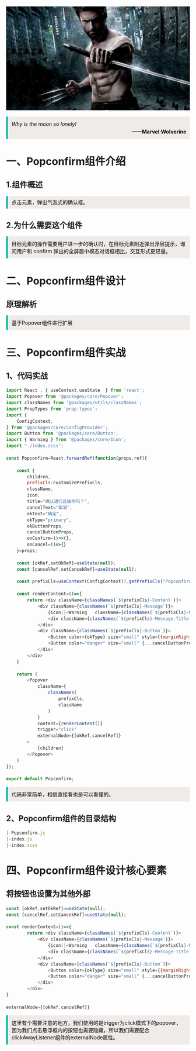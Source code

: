 ![哈哈](./assets/popconfirm/jinganglang.jpg)

<blockquote style='padding: 10px; font-size: 1em; margin: 1em 0px; color: rgb(0, 0, 0); border-left: 5px solid rgba(0,189,170,1); background: rgb(239, 235, 233);line-height:1.5;'>
    <div>
        <div><i>Why is the moon so lonely!</i></div>
        <div style="text-align:right;"><b>——Marvel·Wolverine</b></div>
    <div> 
    
</blockquote>
 
# 一、Popconfirm组件介绍

## 1.组件概述

<blockquote style='padding: 10px; font-size: 1em; margin: 1em 0px; color: rgb(0, 0, 0); border-left: 5px solid rgba(0,189,170,1); background: rgb(239, 235, 233);line-height:1;'>
    点击元素，弹出气泡式的确认框。
</blockquote>

## 2.为什么需要这个组件

<blockquote style='padding: 10px; font-size: 1em; margin: 1em 0px; color: rgb(0, 0, 0); border-left: 5px solid rgba(0,189,170,1); background: rgb(239, 235, 233);line-height:1。5;'>
    目标元素的操作需要用户进一步的确认时，在目标元素附近弹出浮层提示，询问用户和 confirm 弹出的全屏居中模态对话框相比，交互形式更轻量。
</blockquote>

# 二、Popconfirm组件设计
  
## 原理解析

<blockquote style='padding: 10px; font-size: 1em; margin: 1em 0px; color: rgb(0, 0, 0); border-left: 5px solid rgba(0,189,170,1); background: rgb(239, 235, 233);line-height:1。5;'>
    基于Popover组件进行扩展
</blockquote> 

# 三、Popconfirm组件实战

## 1、代码实战

```js
import React , { useContext,useState  } from 'react';
import Popover from '@packages/core/Popover';
import classNames from '@packages/utils/classNames'; 
import PropTypes from 'prop-types'; 
import {
    ConfigContext, 
} from '@packages/core/ConfigProvider'; 
import Button from '@packages/core/Button';
import { Warning } from '@packages/core/Icon';
import "./index.scss";

const Popconfirm=React.forwardRef(function(props,ref){

    const {
        children,
        prefixCls:customizePrefixCls,
        className,
        icon,
        title="确认进行此操作吗？",
        cancelText="取消",
        okText="确定",
        okType="primary",
        okButtonProps,
        cancelButtonProps,
        onConfirm=()=>{},
        onCancel=()=>{}
    }=props;

    const [okRef,setOkRef]=useState(null);
    const [cancelRef,setCancekRef]=useState(null);

    const prefixCls=useContext(ConfigContext)?.getPrefixCls("Popconfirm",customizePrefixCls); 

    const renderContent=()=>{
        return <div className={classNames(`${prefixCls}-Content`)}>
            <div className={classNames(`${prefixCls}-Message`)}>
                {icon||<Warning   className={classNames(`${prefixCls}-Message-Icon`)}/>}
                <div className={classNames(`${prefixCls}-Message-Title`)}>{title}</div>
            </div>
            <div className={classNames(`${prefixCls}-Button`)}>
                <Button color={okType} size="small" style={{marginRight:6}} {...okButtonProps} ref={setOkRef} onClick={onConfirm}>{okText}</Button>
                <Button color="danger" size="small" {...cancelButtonProps} ref={setCancekRef} onClick={onCancel}>{cancelText}</Button>
            </div>
        </div>
    } 
    
    return (
        <Popover 
            className={
                classNames(
                    prefixCls,
                    className
                )
            }
            content={renderContent()}
            trigger="click"
            externalNode={[okRef,cancelRef]}
        >
            {children}
        </Popover>
    )
}); 

export default Popconfirm;
```
 

<blockquote style='padding: 10px; font-size: 1em; margin: 1em 0px; color: rgb(0, 0, 0); border-left: 5px solid rgba(0,189,170,1); background: rgb(239, 235, 233);line-height:1。5;'>
    代码非常简单，相信直接看也是可以看懂的。
</blockquote> 

## 2、Popconfirm组件的目录结构

```js
|-Popconfirm.js
|-index.js
|-index.scss
```

# 四、Popconfirm组件设计核心要素

## 将按钮也设置为其他外部

```js
const [okRef,setOkRef]=useState(null);
const [cancelRef,setCancekRef]=useState(null);

const renderContent=()=>{
        return <div className={classNames(`${prefixCls}-Content`)}>
            <div className={classNames(`${prefixCls}-Message`)}>
                {icon||<Warning   className={classNames(`${prefixCls}-Message-Icon`)}/>}
                <div className={classNames(`${prefixCls}-Message-Title`)}>{title}</div>
            </div>
            <div className={classNames(`${prefixCls}-Button`)}>
                <Button color={okType} size="small" style={{marginRight:6}} {...okButtonProps} ref={setOkRef} onClick={onConfirm}>{okText}</Button>
                <Button color="danger" size="small" {...cancelButtonProps} ref={setCancekRef} onClick={onCancel}>{cancelText}</Button>
            </div>
        </div>
} 

externalNode={[okRef,cancelRef]}
```

<blockquote style='padding: 10px; font-size: 1em; margin: 1em 0px; color: rgb(0, 0, 0); border-left: 5px solid rgba(0,189,170,1); background: rgb(239, 235, 233);line-height:1。5;'>
    这里有个需要注意的地方，我们使用的是trigger为click模式下的popover，因为我们点击悬浮框内的按钮也需要隐藏，所以我们需要配合clickAwayListener组件的externalNode属性。
</blockquote>


 